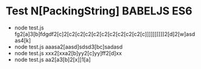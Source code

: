 # Test N[PackingString] BABELJS ES6 

- node test.js fg2[a]3[b]fdgdf2[c]2[c2[c2[c2[c2[c2[c2[c2[c2[c2[c]]]]]]]]]]2[d]2[w]asdas4[k]
- node test.js aaasa2[aasd]sdsd3[bc]sadasd
- node test.js xxx2[xxa2[b]yy2[c]yy]ff2[d]xx
- node test.js aa2[a3[b]2[x]]1[a]
